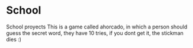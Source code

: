 # School
School proyects
This is a game called ahorcado, in which a person should guess the secret word, they have 10 tries, if you dont get it, the stickman dies :)
